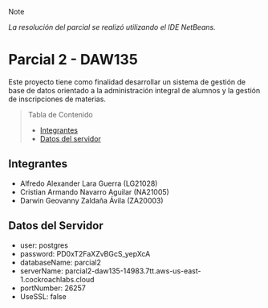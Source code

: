 > [!NOTE]
> _La resolución del parcial se realizó utilizando el IDE NetBeans._

# Parcial 2 - DAW135

Este proyecto tiene como finalidad desarrollar un sistema de gestión de base de datos orientado a la administración integral de alumnos y la gestión de inscripciones de materias.

> Tabla de Contenido
> - [Integrantes](#integrantes)
> - [Datos del servidor](#datos-del-servidor)

## Integrantes

- Alfredo Alexander Lara Guerra (LG21028)
- Cristian Armando Navarro Aguilar (NA21005)
- Darwin Geovanny Zaldaña Ávila (ZA20003)

## Datos del Servidor

- user: postgres
- password: PD0xT2FaXZvBGcS_yepXcA
- databaseName: parcial2
- serverName: parcial2-daw135-14983.7tt.aws-us-east-1.cockroachlabs.cloud
- portNumber: 26257
- UseSSL: false


